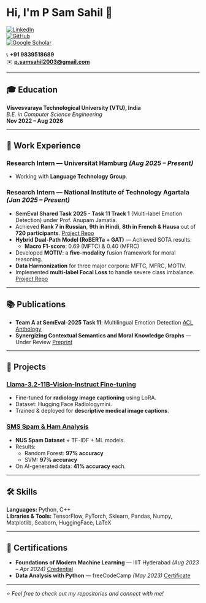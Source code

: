 # Hi, I'm P Sam Sahil 👋  

[![LinkedIn](https://img.shields.io/badge/LinkedIn-Profile-blue?logo=linkedin)](https://www.linkedin.com/in/p-sam-sahil-782755245/)  
[![GitHub](https://img.shields.io/badge/GitHub-Profile-black?logo=github)](https://github.com/P-SAM-SAHIL)  
[![Google Scholar](https://img.shields.io/badge/Google%20Scholar-Profile-lightgrey?logo=google-scholar)](https://scholar.google.com/citations?user=iZSvkDoAAAAJ&hl=en)  

📞 **+91 9839518689**  
✉️ **[p.samsahil2003@gmail.com](mailto:p.samsahil2003@gmail.com)**  

---

## 🎓 Education
**Visvesvaraya Technological University (VTU), India**  
_B.E. in Computer Science Engineering_  
**Nov 2022 – Aug 2026**  

---

## 💼 Work Experience  

### Research Intern — Universität Hamburg _(Aug 2025 – Present)_  
* Working with **Language Technology Group**.  

### Research Intern — National Institute of Technology Agartala _(Jan 2025 – Present)_  
* **SemEval Shared Task 2025 - Task 11 Track 1** (Multi-label Emotion Detection) under Prof. Anupam Jamatia.  
* Achieved **Rank 7 in Russian**, **9th in Hindi**, **8th in French & Hausa** out of **720 participants**. [Project Repo](https://github.com/P-SAM-SAHIL/SemEval-2025-Task-11---Track-A)  
* **Hybrid Dual-Path Model (RoBERTa + GAT)** — Achieved SOTA results:  
  - **Macro F1-score**: 0.69 (MFTC) & 0.40 (MFRC)  
* Developed **MOTIV**: a **five-modality** fusion framework for moral reasoning.  
* **Data Harmonization** for three major corpora: MFTC, MFRC, MOTIV.  
* Implemented **multi-label Focal Loss** to handle severe class imbalance.  [Project Repo](https://github.com/P-SAM-SAHIL/Synergizing-Contextual-Semantics-and-Moral-Knowledge-Graphs-Moral-Foundation-Prediction)

---

## 📚 Publications  
- **Team A at SemEval-2025 Task 11**: Multilingual Emotion Detection [ACL Anthology](https://aclanthology.org/2025.semeval-1.12/)  
- **Synergizing Contextual Semantics and Moral Knowledge Graphs** — Under Review [Preprint](https://www.authorea.com/doi/full/10.22541/au.175440469.97011244/v1)  

---

## 🚀 Projects  

### [Llama-3.2-11B-Vision-Instruct Fine-tuning](https://github.com/P-SAM-SAHIL/LLama-3.2-11b-vision-instruct-Fine-tune)  
* Fine-tuned for **radiology image captioning** using LoRA.  
* Dataset: Hugging Face Radiologymini.  
* Trained & deployed for **descriptive medical image captions**.  

### [SMS Spam & Ham Analysis](https://github.com/P-SAM-SAHIL/SMS-Spam-Prediction)  
* **NUS Spam Dataset** + TF-IDF + ML models.  
* Results:  
  - Random Forest: **97% accuracy**  
  - SVM: **97% accuracy**  
* On AI-generated data: **41% accuracy** each.  


---

## 🛠 Skills  
**Languages:** Python, C++  
**Libraries & Tools:** TensorFlow, PyTorch, Sklearn, Pandas, Numpy, Matplotlib, Seaborn, HuggingFace, LaTeX  

---

## 📜 Certifications  
- **Foundations of Modern Machine Learning** — IIIT Hyderabad _(Aug 2023 – Apr 2024)_ [Credential](https://ihub-data.ai/archives/courses/foundations-of-modern-machine-learning-august-2023/)  
- **Data Analysis with Python** — freeCodeCamp _(May 2023)_ [Certificate](https://www.freecodecamp.org/certification/p_sam_sahil/data-analysis-with-python-v7)  

---
⭐ _Feel free to check out my repositories and connect with me!_
